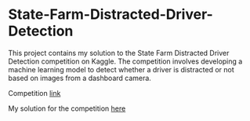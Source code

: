# State-Farm-Distracted-Driver-Detection

This project contains my solution to the State Farm Distracted Driver Detection competition on Kaggle. The competition involves developing a machine learning model to detect whether a driver is distracted or not based on images from a dashboard camera.

Competition [link](https://www.kaggle.com/competitions/state-farm-distracted-driver-detection)

My solution for the competition [here](https://www.kaggle.com/code/mosobhy/distracted-driver-detection)
